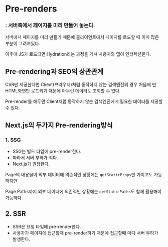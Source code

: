 # Pre-renders

### : 서버측에서 페이지를 미리 만들어 놓는다.

서버에서 페이지를 미리 만들기 때문에 클라이언트에서 페이지를 로드할 때 이미 많은 부분이 그려져있다.

이후에 JS가 로드되면 Hydration라는 과정을 거쳐 사용자와 앱이 인터렉션한다.

## Pre-rendering과 SEO의 상관관계

CSR만 제공한다면 Client(브라우저)처럼 동작하지 않는 검색엔진의 경우 처음에 빈 HTML화면만 로드되기 때문에 아무런 데이터도 조회할 수 없다.

Pre-render를 해두면 Client처럼 동작하지 않는 검색엔진에게 필요한 데이터를 제공할 수 있다.

## Next.js의 두가지 Pre-rendering방식

### 1. SSG

- SSG는 빌드 타임에 pre-render한다.
- 따라서 서버 부하가 적다.
- Next.js가 권장한다.

Page의 내용물이 외부 데이터에 의존적인 상황에는 `getStaticProps`만 가지고도 가능하지만

Page Paths까지 외부 데이터에 의존적인 상황에는 `getStaticPaths`도 함께 활용해야 가능하다.

## 2. SSR

- SSR은 요청 타임에 pre-render한다.
- 사용자가 페이지에 접근할때 pre-render하기 때문에 접근할때 마다 서버 부하가 발생한다.
